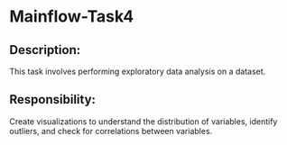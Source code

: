 # Mainflow-Task4

## Description:
This task involves performing exploratory data analysis on a dataset.
## Responsibility:
Create visualizations to understand the distribution of variables, identify outliers, and check for correlations between variables.
